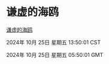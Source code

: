 # 谦虚的海鸥
[谦虚的海鸥](http://219.139.199.238:56308/qxdho/course/base/hotlink/index.php)

2024年 10月 25日 星期五 13:50:01 CST

2024年 10月 25日 星期五 05:50:01 GMT
